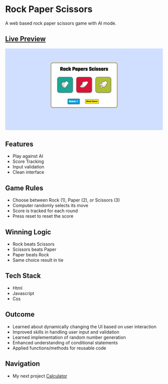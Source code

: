 # Rock Paper Scissors 
A web based rock paper scissors game with AI mode.

## [Live Preview](https://malihassandev.github.io/Rock-Papper-Scissors/)

![Rock Paper Scissors Project demo picture](img/projectDemoImage.png)

## Features
- Play against AI
- Score Tracking
- Input validation
- Clean interface
## Game Rules
- Choose between Rock (1), Paper (2), or Scissors (3)
- Computer randomly selects its move
- Score is tracked for each round
- Press reset to reset the score
## Winning Logic
- Rock beats Scissors
- Scissors beats Paper
- Paper beats Rock
- Same choice result in tie
## Tech Stack
- Html 
- Javascript
- Css
## Outcome
- Learned about dynamically changing the UI based on user interaction
- Improved skills in handling user input and validation
- Learned implementation of random number generation
- Enhanced understanding of conditional statements
- Applied functions/methods for reusable code
## Navigation
- My next project [Calculator](https://github.com/MAliHassanDev/Calculator)